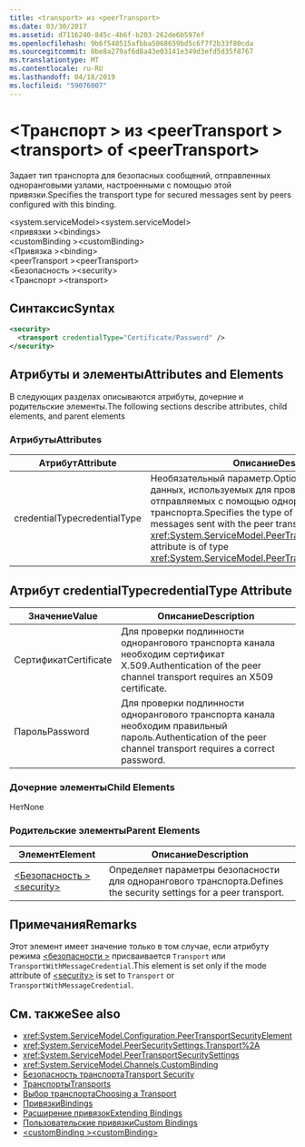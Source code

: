 ```yaml
---
title: <transport> из <peerTransport>
ms.date: 03/30/2017
ms.assetid: d7116240-845c-4b6f-b203-262de6b597ef
ms.openlocfilehash: 9b6f548515afbba5068659bd5c6f7f2b33f80cda
ms.sourcegitcommit: 0be8a279af6d8a43e03141e349d3efd5d35f8767
ms.translationtype: MT
ms.contentlocale: ru-RU
ms.lasthandoff: 04/18/2019
ms.locfileid: "59076007"
---
```

# <a name="transport-of-peertransport"></a><span data-ttu-id="81ef9-102">\<Транспорт > из \<peerTransport ></span><span class="sxs-lookup"><span data-stu-id="81ef9-102">\<transport> of \<peerTransport></span></span>
<span data-ttu-id="81ef9-103">Задает тип транспорта для безопасных сообщений, отправленных одноранговыми узлами, настроенными с помощью этой привязки.</span><span class="sxs-lookup"><span data-stu-id="81ef9-103">Specifies the transport type for secured messages sent by peers configured with this binding.</span></span>  
  
 <span data-ttu-id="81ef9-104">\<system.serviceModel></span><span class="sxs-lookup"><span data-stu-id="81ef9-104">\<system.serviceModel></span></span>  
<span data-ttu-id="81ef9-105">\<привязки ></span><span class="sxs-lookup"><span data-stu-id="81ef9-105">\<bindings></span></span>  
<span data-ttu-id="81ef9-106">\<customBinding ></span><span class="sxs-lookup"><span data-stu-id="81ef9-106">\<customBinding></span></span>  
<span data-ttu-id="81ef9-107">\<Привязка ></span><span class="sxs-lookup"><span data-stu-id="81ef9-107">\<binding></span></span>  
<span data-ttu-id="81ef9-108">\<peerTransport ></span><span class="sxs-lookup"><span data-stu-id="81ef9-108">\<peerTransport></span></span>  
<span data-ttu-id="81ef9-109">\<Безопасность ></span><span class="sxs-lookup"><span data-stu-id="81ef9-109">\<security></span></span>  
<span data-ttu-id="81ef9-110">\<Транспорт ></span><span class="sxs-lookup"><span data-stu-id="81ef9-110">\<transport></span></span>  
  
## <a name="syntax"></a><span data-ttu-id="81ef9-111">Синтаксис</span><span class="sxs-lookup"><span data-stu-id="81ef9-111">Syntax</span></span>  
  
```xml  
<security>
  <transport credentialType="Certificate/Password" />
</security>
```  
  
## <a name="attributes-and-elements"></a><span data-ttu-id="81ef9-112">Атрибуты и элементы</span><span class="sxs-lookup"><span data-stu-id="81ef9-112">Attributes and Elements</span></span>  
 <span data-ttu-id="81ef9-113">В следующих разделах описываются атрибуты, дочерние и родительские элементы.</span><span class="sxs-lookup"><span data-stu-id="81ef9-113">The following sections describe attributes, child elements, and parent elements</span></span>  
  
### <a name="attributes"></a><span data-ttu-id="81ef9-114">Атрибуты</span><span class="sxs-lookup"><span data-stu-id="81ef9-114">Attributes</span></span>  
  
|<span data-ttu-id="81ef9-115">Атрибут</span><span class="sxs-lookup"><span data-stu-id="81ef9-115">Attribute</span></span>|<span data-ttu-id="81ef9-116">Описание</span><span class="sxs-lookup"><span data-stu-id="81ef9-116">Description</span></span>|  
|---------------|-----------------|  
|<span data-ttu-id="81ef9-117">credentialType</span><span class="sxs-lookup"><span data-stu-id="81ef9-117">credentialType</span></span>|<span data-ttu-id="81ef9-118">Необязательный параметр.</span><span class="sxs-lookup"><span data-stu-id="81ef9-118">Optional.</span></span> <span data-ttu-id="81ef9-119">Задает тип учетных данных, используемых для проверки сообщений, отправляемых с помощью однорангового транспорта.</span><span class="sxs-lookup"><span data-stu-id="81ef9-119">Specifies the type of credentials used to verify messages sent with the peer transport.</span></span> <span data-ttu-id="81ef9-120">Это атрибут типа <xref:System.ServiceModel.PeerTransportCredentialType>.</span><span class="sxs-lookup"><span data-stu-id="81ef9-120">This attribute is of type <xref:System.ServiceModel.PeerTransportCredentialType>.</span></span>|  
  
## <a name="credentialtype-attribute"></a><span data-ttu-id="81ef9-121">Атрибут credentialType</span><span class="sxs-lookup"><span data-stu-id="81ef9-121">credentialType Attribute</span></span>  
  
|<span data-ttu-id="81ef9-122">Значение</span><span class="sxs-lookup"><span data-stu-id="81ef9-122">Value</span></span>|<span data-ttu-id="81ef9-123">Описание</span><span class="sxs-lookup"><span data-stu-id="81ef9-123">Description</span></span>|  
|-----------|-----------------|  
|<span data-ttu-id="81ef9-124">Сертификат</span><span class="sxs-lookup"><span data-stu-id="81ef9-124">Certificate</span></span>|<span data-ttu-id="81ef9-125">Для проверки подлинности однорангового транспорта канала необходим сертификат X.509.</span><span class="sxs-lookup"><span data-stu-id="81ef9-125">Authentication of the peer channel transport requires an X509 certificate.</span></span>|  
|<span data-ttu-id="81ef9-126">Пароль</span><span class="sxs-lookup"><span data-stu-id="81ef9-126">Password</span></span>|<span data-ttu-id="81ef9-127">Для проверки подлинности однорангового транспорта канала необходим правильный пароль.</span><span class="sxs-lookup"><span data-stu-id="81ef9-127">Authentication of the peer channel transport requires a correct password.</span></span>|  
  
### <a name="child-elements"></a><span data-ttu-id="81ef9-128">Дочерние элементы</span><span class="sxs-lookup"><span data-stu-id="81ef9-128">Child Elements</span></span>  
 <span data-ttu-id="81ef9-129">Нет</span><span class="sxs-lookup"><span data-stu-id="81ef9-129">None</span></span>  
  
### <a name="parent-elements"></a><span data-ttu-id="81ef9-130">Родительские элементы</span><span class="sxs-lookup"><span data-stu-id="81ef9-130">Parent Elements</span></span>  
  
|<span data-ttu-id="81ef9-131">Элемент</span><span class="sxs-lookup"><span data-stu-id="81ef9-131">Element</span></span>|<span data-ttu-id="81ef9-132">Описание</span><span class="sxs-lookup"><span data-stu-id="81ef9-132">Description</span></span>|  
|-------------|-----------------|  
|[<span data-ttu-id="81ef9-133">\<Безопасность ></span><span class="sxs-lookup"><span data-stu-id="81ef9-133">\<security></span></span>](../../../../../docs/framework/configure-apps/file-schema/wcf/security-of-peertransport.md)|<span data-ttu-id="81ef9-134">Определяет параметры безопасности для однорангового транспорта.</span><span class="sxs-lookup"><span data-stu-id="81ef9-134">Defines the security settings for a peer transport.</span></span>|  
  
## <a name="remarks"></a><span data-ttu-id="81ef9-135">Примечания</span><span class="sxs-lookup"><span data-stu-id="81ef9-135">Remarks</span></span>  
 <span data-ttu-id="81ef9-136">Этот элемент имеет значение только в том случае, если атрибуту режима [ \<безопасности >](../../../../../docs/framework/configure-apps/file-schema/wcf/security-of-peertransport.md) присваивается `Transport` или `TransportWithMessageCredential`.</span><span class="sxs-lookup"><span data-stu-id="81ef9-136">This element is set only if the mode attribute of [\<security>](../../../../../docs/framework/configure-apps/file-schema/wcf/security-of-peertransport.md) is set to `Transport` or `TransportWithMessageCredential`.</span></span>  
  
## <a name="see-also"></a><span data-ttu-id="81ef9-137">См. также</span><span class="sxs-lookup"><span data-stu-id="81ef9-137">See also</span></span>

- <xref:System.ServiceModel.Configuration.PeerTransportSecurityElement>
- <xref:System.ServiceModel.PeerSecuritySettings.Transport%2A>
- <xref:System.ServiceModel.PeerTransportSecuritySettings>
- <xref:System.ServiceModel.Channels.CustomBinding>
- [<span data-ttu-id="81ef9-138">Безопасность транспорта</span><span class="sxs-lookup"><span data-stu-id="81ef9-138">Transport Security</span></span>](../../../../../docs/framework/wcf/feature-details/transport-security.md)
- [<span data-ttu-id="81ef9-139">Транспорты</span><span class="sxs-lookup"><span data-stu-id="81ef9-139">Transports</span></span>](../../../../../docs/framework/wcf/feature-details/transports.md)
- [<span data-ttu-id="81ef9-140">Выбор транспорта</span><span class="sxs-lookup"><span data-stu-id="81ef9-140">Choosing a Transport</span></span>](../../../../../docs/framework/wcf/feature-details/choosing-a-transport.md)
- [<span data-ttu-id="81ef9-141">Привязки</span><span class="sxs-lookup"><span data-stu-id="81ef9-141">Bindings</span></span>](../../../../../docs/framework/wcf/bindings.md)
- [<span data-ttu-id="81ef9-142">Расширение привязок</span><span class="sxs-lookup"><span data-stu-id="81ef9-142">Extending Bindings</span></span>](../../../../../docs/framework/wcf/extending/extending-bindings.md)
- [<span data-ttu-id="81ef9-143">Пользовательские привязки</span><span class="sxs-lookup"><span data-stu-id="81ef9-143">Custom Bindings</span></span>](../../../../../docs/framework/wcf/extending/custom-bindings.md)
- [<span data-ttu-id="81ef9-144">\<customBinding ></span><span class="sxs-lookup"><span data-stu-id="81ef9-144">\<customBinding></span></span>](../../../../../docs/framework/configure-apps/file-schema/wcf/custombinding.md)
